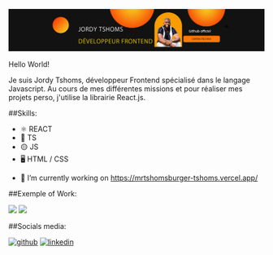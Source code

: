 ![I'm a frontend developer](banner-orange-github.jpg)

Hello World! 

Je suis Jordy Tshoms, développeur Frontend spécialisé dans le langage Javascript. 
Au cours de mes différentes missions et pour réaliser mes projets perso, j'utilise la librairie React.js.

##Skills: 

* ⚛️ REACT
* 🔵 TS
* 🟡 JS
* 🖥️ HTML / CSS

- 🔭 I’m currently working on https://mrtshomsburger-tshoms.vercel.app/ 



##Exemple of Work:

<img src="https://media.licdn.com/dms/image/D4E2DAQHPkt5dEIYpVA/profile-treasury-image-shrink_800_800/0/1691363332945?e=1699365600&v=beta&t=tgQtTEcdK5r4Z6d3TpD8NYEfaJB84PQ3J-YXSwM6ej8" width="256" /> <img src="https://media.licdn.com/dms/image/D4D2DAQHoWG2ZhN0QMg/profile-treasury-image-shrink_800_800/0/1691422408976?e=1699365600&v=beta&t=KhRPNjrze_8fmGFsJc02Bi7V5aLvLbxYHJAPLD1K-oE" width="256" /> 


##Socials media:

[<img src='https://cdn.jsdelivr.net/npm/simple-icons@3.0.1/icons/github.svg' alt='github' height='40'>](https://github.com/Tshoms)    [<img src='https://cdn.jsdelivr.net/npm/simple-icons@3.0.1/icons/linkedin.svg' alt='linkedin' height='40'>](https://www.linkedin.com/in/jordy-tshoms-6b27521a2/)  

